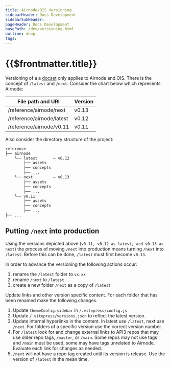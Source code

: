 ```yaml
---
title: Airnode/OIS Versioning
sidebarHeader: Docs Development
sidebarSubHeader:
pageHeader: Docs Development
basePath: /dev/versioning.html
outline: deep
tags:
---
```


<PageHeader/>

# {{$frontmatter.title}}

Versioning of a a [docset](/dev/docsets.md) only applies to Airnode and OIS.
There is the concept of `/latest` and `/next`. Consider the chart below which
represents Airnode:

| File path and URI         | Version |
| ------------------------- | ------- |
| /reference/airnode/next   | v0.13   |
| /reference/airnode/latest | v0.12   |
| /reference/airnode/v0.11  | v0.11   |

Also consider the directory structure of the project:

```sh
reference
├── airnode
    └── latest       ← v0.12
        ├── assets
        ├── concepts
        ├── ...
    └── next         ← v0.13
        ├── assets
        ├── concepts
        ├── ...
    └── v0.11
        ├── assets
        ├── concepts
        ├── ...
├── ...
```

## Putting `/next` into production

Using the versions depicted above (`v0.11, v0.12 as latest, and v0.13 as next`)
the process of moving `/next` into production means turning `/next` into
`/latest`. Before this can be done, `/latest` must first become `v0.13`.

In order to advance the versioning the following actions occur:

1. rename the `/latest` folder to `vx.xx`
1. rename `/next` to `/latest`
1. create a new folder `/next` as a copy of `/latest`

Update links and other version specific content. For each folder that has been
renamed make the following changes.

1. Update `themeConfig.sidebar` in `/.vitepress/config.js`
1. Update `/.vitepress/versions.json` to reflect the latest version.
1. Update internal hyperlinks in the content. In latest use `/latest`, next use
   `/next`. For folders of a specific version use the correct version number.
1. For `/latest` look for and change external links to API3 repos that may use
   older repo tags, `/master`, or `/main`. Some repos may not use tags and
   `/main` must be used, some may have tags unrelated to Airnode. Evaluate each
   link for changes as needed.
1. `/next` will not have a repo tag created until its version is release. Use
   the version of `/latest` in the mean time.
